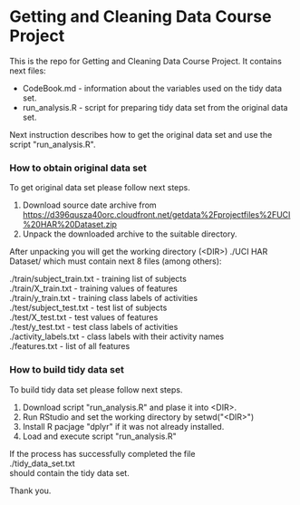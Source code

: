 # Getting and Cleaning Data Course Project

This is the repo for Getting and Cleaning Data Course Project. It contains next files:

* CodeBook.md - information about the variables used on the tidy data set.
* run_analysis.R - script for preparing tidy data set from the original data set.

Next instruction describes how to get the original data set and use the script "run_analysis.R".

### How to obtain original data set

To get original data set please follow next steps.

1. Download source date archive from https://d396qusza40orc.cloudfront.net/getdata%2Fprojectfiles%2FUCI%20HAR%20Dataset.zip
2. Unpack the downloaded archive to the suitable directory.

After unpacking you will get the working directory (\<DIR\>)
./UCI HAR Dataset/
which must contain next 8 files (among others):

./train/subject_train.txt - training list of subjects  
./train/X_train.txt - training values of features  
./train/y_train.txt - training class labels of activities  
./test/subject_test.txt - test list of subjects  
./test/X_test.txt - test values of features  
./test/y_test.txt - test class labels of activities  
./activity_labels.txt - class labels with their activity names  
./features.txt - list of all features

### How to build tidy data set

To build tidy data set please follow next steps.

1. Download script "run_analysis.R" and plase it into \<DIR\>.
2. Run RStudio and set the working directory by setwd("\<DIR\>")
3. Install R pacjage "dplyr" if it was not already installed.
4. Load and execute script "run_analysis.R"

If the process has successfully completed the file  
./tidy_data_set.txt  
should contain the tidy data set.

Thank you.


